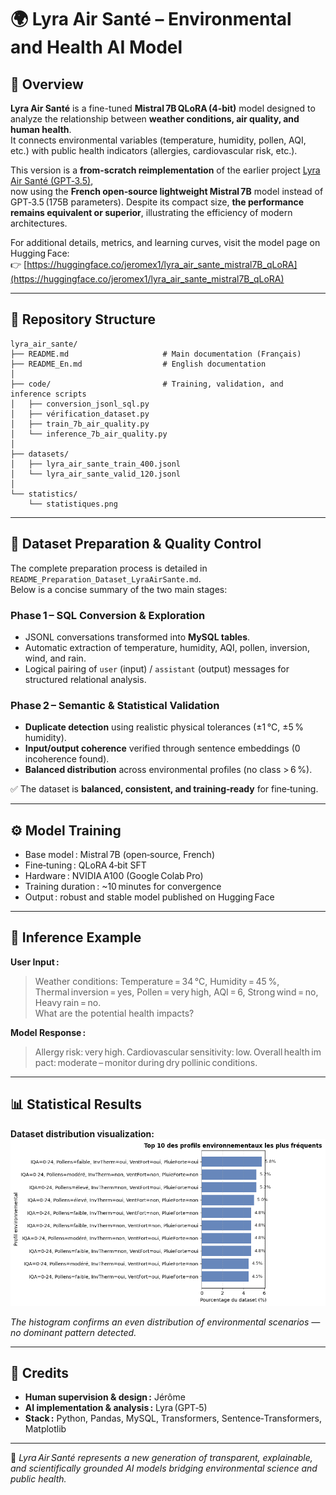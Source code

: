 # 🌍 Lyra Air Santé – Environmental and Health AI Model

## 🧠 Overview

**Lyra Air Santé** is a fine-tuned **Mistral 7B QLoRA (4-bit)** model designed to analyze the relationship between **weather conditions, air quality, and human health**.  
It connects environmental variables (temperature, humidity, pollen, AQI, etc.) with public health indicators (allergies, cardiovascular risk, etc.).

This version is a **from-scratch reimplementation** of the earlier project [Lyra Air Santé (GPT‑3.5)](https://github.com/Jerome-openclassroom/lyra-air-sante),  
now using the **French open‑source lightweight Mistral 7B** model instead of GPT‑3.5 (175B parameters). Despite its compact size, **the performance remains equivalent or superior**, illustrating the efficiency of modern architectures.

For additional details, metrics, and learning curves, visit the model page on Hugging Face:  
👉 [https://huggingface.co/jeromex1/lyra_air_sante_mistral7B_qLoRA](https://huggingface.co/jeromex1/lyra_air_sante_mistral7B_qLoRA)

---

## 📂 Repository Structure

```
lyra_air_sante/
├── README.md                     # Main documentation (Français)
├── README_En.md                  # English documentation
│
├── code/                         # Training, validation, and inference scripts
│   ├── conversion_jsonl_sql.py
│   ├── vérification_dataset.py
│   ├── train_7b_air_quality.py
│   └── inference_7b_air_quality.py
│
├── datasets/
│   ├── lyra_air_sante_train_400.jsonl
│   └── lyra_air_sante_valid_120.jsonl
│
└── statistics/
    └── statistiques.png
```

---

## 🧩 Dataset Preparation & Quality Control

The complete preparation process is detailed in `README_Preparation_Dataset_LyraAirSante.md`.  
Below is a concise summary of the two main stages:

### Phase 1 – SQL Conversion & Exploration
- JSONL conversations transformed into **MySQL tables**.
- Automatic extraction of temperature, humidity, AQI, pollen, inversion, wind, and rain.
- Logical pairing of `user` (input) / `assistant` (output) messages for structured relational analysis.

### Phase 2 – Semantic & Statistical Validation
- **Duplicate detection** using realistic physical tolerances (±1 °C, ±5 % humidity).
- **Input/output coherence** verified through sentence embeddings (0 incoherence found).
- **Balanced distribution** across environmental profiles (no class > 6 %).

✅ The dataset is **balanced, consistent, and training‑ready** for fine‑tuning.

---

## ⚙️ Model Training

- Base model : Mistral 7B (open‑source, French)
- Fine‑tuning : QLoRA 4‑bit SFT
- Hardware : NVIDIA A100 (Google Colab Pro)
- Training duration : ~10 minutes for convergence
- Output : robust and stable model published on Hugging Face

---

## 🔬 Inference Example

**User Input :**  
> Weather conditions: Temperature = 34 °C, Humidity = 45 %, Thermal inversion = yes, Pollen = very high, AQI = 6, Strong wind = no, Heavy rain = no.  
> What are the potential health impacts?

**Model Response :**  
> Allergy risk: very high. Cardiovascular sensitivity: low. Overall health impact: moderate – monitor during dry pollinic conditions.

---

## 📊 Statistical Results

**Dataset distribution visualization:**  
![Dataset Statistics](https://github.com/Jerome-openclassroom/Mistral_7B_AirQuality_LoRA/blob/main/statistics/statistiques.png)

*The histogram confirms an even distribution of environmental scenarios — no dominant pattern detected.*

---

## 🤝 Credits

- **Human supervision & design :** Jérôme  
- **AI implementation & analysis :** Lyra (GPT‑5)  
- **Stack :** Python, Pandas, MySQL, Transformers, Sentence‑Transformers, Matplotlib

---

🛁 *Lyra Air Santé represents a new generation of transparent, explainable, and scientifically grounded AI models bridging environmental science and public health.*

